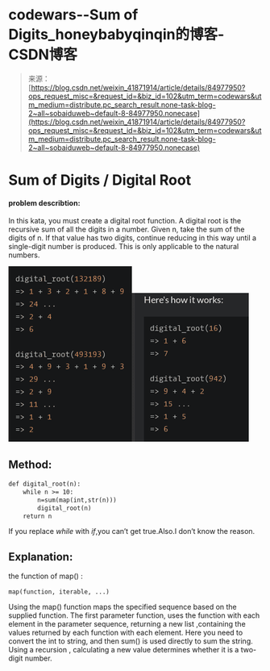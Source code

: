 <!--yml
category: codewars
date: 2022-08-13 11:47:59
-->

# codewars--Sum of Digits_honeybabyqinqin的博客-CSDN博客

> 来源：[https://blog.csdn.net/weixin_41871914/article/details/84977950?ops_request_misc=&request_id=&biz_id=102&utm_term=codewars&utm_medium=distribute.pc_search_result.none-task-blog-2~all~sobaiduweb~default-8-84977950.nonecase](https://blog.csdn.net/weixin_41871914/article/details/84977950?ops_request_misc=&request_id=&biz_id=102&utm_term=codewars&utm_medium=distribute.pc_search_result.none-task-blog-2~all~sobaiduweb~default-8-84977950.nonecase)

# Sum of Digits / Digital Root

#### problem describtion:

In this kata, you must create a digital root function.
A digital root is the recursive sum of all the digits in a number. Given n, take the sum of the digits of n. If that value has two digits, continue reducing in this way until a single-digit number is produced. This is only applicable to the natural numbers.

![在这里插入图片描述](img/59aa9dd2beba8f4c0d813c68a0931c77.png)![在这里插入图片描述](img/3b1738e5e8cee90997afbced144bd9aa.png)

## Method:

```
def digital_root(n):
    while n >= 10:
        n=sum(map(int,str(n)))
        digital_root(n)
    return n 
```

If you replace *while* with *if*,you can’t get true.Also.I don’t know the reason.

## Explanation:

the function of map() :

```
map(function, iterable, ...) 
```

Using the map() function maps the specified sequence based on the supplied function. The first parameter function, uses the function with each element in the parameter sequence, returning a new list ,containing the values returned by each function with each element.
Here you need to convert the int to string, and then sum() is used directly to sum the string. Using a recursion , calculating a new value determines whether it is a two-digit number.